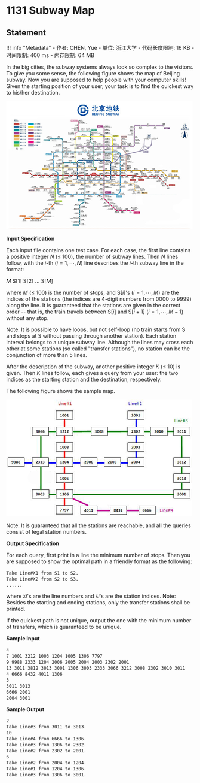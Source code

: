
# 1131 Subway Map

## Statement

!!! info "Metadata"
    - 作者: CHEN, Yue
    - 单位: 浙江大学
    - 代码长度限制: 16 KB
    - 时间限制: 400 ms
    - 内存限制: 64 MB

In the big cities, the subway systems always look so complex to the visitors. To give you some sense, the following figure shows the map of Beijing subway. Now you are supposed to help people with your computer skills! Given the starting position of your user, your task is to find the quickest way to his/her destination.


![subwaymap.jpg](./statement-assets/55799c23-4bdb-4e32-af7f-6d41accfdd2b.jpg)


**Input Specification**

Each input file contains one test case. For each case, the first line contains a positive integer $N$ ($\le$ 100), the number of subway lines. Then $N$ lines follow, with the $i$-th ($i=1, \cdots , N$) line describes the $i$-th subway line in the format:

$M$ S[1] S[2] ... S[$M$]

where $M$ ($\le$ 100) is the number of stops, and S[$i$]'s ($i=1, \cdots , M$) are the indices of the stations (the indices are 4-digit numbers from 0000 to 9999) along the line. It is guaranteed that the stations are given in the correct order -- that is, the train travels between S[$i$] and S[$i+1$] ($i=1, \cdots , M-1$) without any stop.

Note: It is possible to have loops, but not self-loop (no train starts from S and stops at S without passing through another station). Each station interval belongs to a unique subway line. Although the lines may cross each other at some stations (so called "transfer stations"), no station can be the conjunction of more than 5 lines.

After the description of the subway, another positive integer $K$ ($\le$ 10) is given. Then $K$ lines follow, each gives a query from your user: the two indices as the starting station and the destination, respectively.

The following figure shows the sample map.


![samplemap.jpg](./statement-assets/932c8f1b-7dd5-489d-a774-a91c1fabba7f.jpg)


Note: It is guaranteed that all the stations are reachable, and all the queries consist of legal station numbers.

**Output Specification**

For each query, first print in a line the minimum number of stops. Then you are supposed to show the optimal path in a friendly format as the following:
```
Take Line#X1 from S1 to S2.
Take Line#X2 from S2 to S3.
......
```
where `X`$i$'s are the line numbers and `S`$i$'s are the station indices. Note: Besides the starting and ending stations, only the transfer stations shall be printed.

If the quickest path is not unique, output the one with the minimum number of transfers, which is guaranteed to be unique.

**Sample Input**
```plaintext
4
7 1001 3212 1003 1204 1005 1306 7797
9 9988 2333 1204 2006 2005 2004 2003 2302 2001
13 3011 3812 3013 3001 1306 3003 2333 3066 3212 3008 2302 3010 3011
4 6666 8432 4011 1306
3
3011 3013
6666 2001
2004 3001
```

**Sample Output**
```plaintext
2
Take Line#3 from 3011 to 3013.
10
Take Line#4 from 6666 to 1306.
Take Line#3 from 1306 to 2302.
Take Line#2 from 2302 to 2001.
6
Take Line#2 from 2004 to 1204.
Take Line#1 from 1204 to 1306.
Take Line#3 from 1306 to 3001.
```

